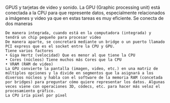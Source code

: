 GPUS y tarjetas de video y sonido.
La GPU (Graphic processing unit) está conectada a la CPU para que represente datos, especialmente relacionados a imágenes y video ya que en estas tareas es muy eficiente. Se conecta de dos maneras

    De manera integrada, cuando está en la computadora (integrada) y tendrá un chip pequeño para procesar video
    De manera aparte, se concretará mediante un bridge o un puerto llamado PCI express que es el socket entre la CPU y GPU.
    Tiene varios factores
    • Giga Hertz (velocidad) Que es menor al que tiene la CPU
    • Cores (núcleos) Tiene muchos más Cores que la CPU
    • VRAM (RAM de video)
    La GPU convierte la pantalla (imagen, video, etc.) en una matriz de múltiples opciones y la divide en segmentos que la asignará a los diversos núcleos y habla con el software de la memoria RAM (concetada por bridges) para preguntar cómo quiere representar los datos. Algunas veces viene con operaciones 3D, códecs, etc. para hacer más veloz el procesamiento gráfico.
    La CPU iría pixel por pixel
